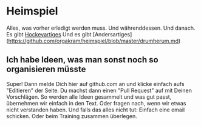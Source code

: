 # Heimspiel
Alles, was vorher erledigt werden muss. Und währenddessen. Und danach.
Es gibt [Hockeyartiges](https://github.com/orgakram/heimspiel/blob/master/hockeysachen.md)
Und es gibt [Andersartiges] (https://github.com/orgakram/heimspiel/blob/master/drumherum.md)

## Ich habe Ideen, was man sonst noch so organisieren müsste
Super! Dann melde Dich hier auf github.com an und klicke einfach aufs "Editieren" der Seite. Du machst dann einen "Pull Request" auf mit Deinen Vorschlägen. So werden alle Ideen gesammelt und was gut passt, übernehmen wir einfach in den Text. Oder fragen nach, wenn wir etwas nicht verstanden haben.
Und falls das alles nicht tut: Einfach eine email schicken. Oder beim Training zusammen überlegen.
